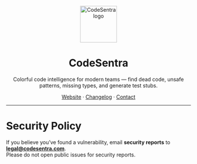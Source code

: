 <p align="center">
  <a href="https://codesentra.com" target="_blank" rel="noreferrer">
    <img
      src="https://github.com/user-attachments/assets/650c0135-6dc1-42da-b22b-9fc51e3293d4"
      alt="CodeSentra logo"
      width="100"
      height="100"
    />
  </a>
</p>

<h1 align="center">CodeSentra</h1>

<p align="center">
  Colorful code intelligence for modern teams — find dead code, unsafe patterns, missing types, and generate test stubs.
</p>

<p align="center">
  <a href="https://codesentra.com">Website</a> ·
  <a href="https://codesentra.com/changelog">Changelog</a> ·
  <a href="https://codesentra.com/contact">Contact</a>
</p>
<hr />

# Security Policy

If you believe you’ve found a vulnerability, email **security reports** to **legal@codesentra.com**.  
Please do not open public issues for security reports.
